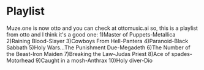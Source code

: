 # Playlist
Muze.one is now otto and you can check at ottomusic.ai
so, this is a playlist from otto and I think it's a good one:
1)Master of Puppets-Metallica
2)Raining Blood-Slayer
3)Cowboys From Hell-Pantera
4)Paranoid-Black Sabbath
5)Holy Wars...The Punishment Due-Megadeth
6)The Number of the Beast-Iron Maiden
7)Breaking the Law-Judas Priest
8)Ace of spades-Motorhead
9)Caught in a mosh-Anthrax
10)Holy diver-Dio
